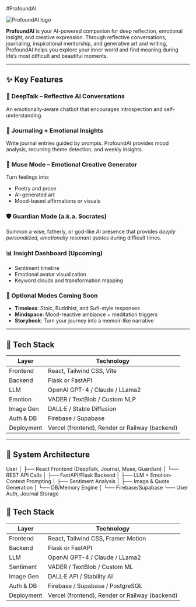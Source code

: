 #ProfoundAI

![ProfoundAI logo](https://github.com/user-attachments/assets/a0a9c15c-1be6-411e-b3bb-2f524c43210b)


**ProfoundAI** is your AI-powered companion for deep reflection, emotional insight, and creative expression. Through reflective conversations, journaling, inspirational mentorship, and generative art and writing, ProfoundAI helps you explore your inner world and find meaning during life’s most difficult and beautiful moments.

---

## ✨ Key Features

### 💬 DeepTalk – Reflective AI Conversations  
An emotionally-aware chatbot that encourages introspection and self-understanding.

### 📝 Journaling + Emotional Insights  
Write journal entries guided by prompts. ProfoundAI provides mood analysis, recurring theme detection, and weekly insights.

### 🎨 Muse Mode – Emotional Creative Generator  
Turn feelings into:
- Poetry and prose  
- AI-generated art  
- Mood-based affirmations or visuals

### 🛡️ Guardian Mode (a.k.a. Socrates)  
Summon a wise, fatherly, or god-like AI presence that provides *deeply personalized, emotionally resonant quotes* during difficult times.

### 📊 Insight Dashboard (Upcoming)  
- Sentiment timeline  
- Emotional avatar visualization  
- Keyword clouds and transformation mapping

### 🧠 Optional Modes Coming Soon
- **Timeless**: Stoic, Buddhist, and Sufi-style responses  
- **Mindspace**: Mood-reactive ambiance + meditation triggers  
- **Storybook**: Turn your journey into a memoir-like narrative

---

## 🚀 Tech Stack

| Layer       | Technology                     |
|-------------|--------------------------------|
| Frontend    | React, Tailwind CSS, Vite      |
| Backend     | Flask or FastAPI               |
| LLM         | OpenAI GPT-4 / Claude / LLama2 |
| Emotion     | VADER / TextBlob / Custom NLP  |
| Image Gen   | DALL·E / Stable Diffusion      |
| Auth & DB   | Firebase / Supabase            |
| Deployment  | Vercel (frontend), Render or Railway (backend) |

---

## 🧠 System Architecture

User
│
├── React Frontend (DeepTalk, Journal, Muse, Guardian)
│     └── REST API Calls
│
├── FastAPI/Flask Backend
│     ├── LLM + Emotion-Context Prompting
│     ├── Sentiment Analysis
│     ├── Image & Quote Generation
│     └── DB/Memory Engine
│
└── Firebase/Supabase
└── User Auth, Journal Storage

## 🚀 Tech Stack

| Layer       | Technology                  |
|-------------|-----------------------------|
| Frontend    | React, Tailwind CSS, Framer Motion |
| Backend     | Flask or FastAPI            |
| LLM         | OpenAI GPT-4 / Claude / LLama2 |
| Sentiment   | VADER / TextBlob / Custom ML |
| Image Gen   | DALL·E API / Stability AI   |
| Auth & DB   | Firebase / Supabase / PostgreSQL |
| Deployment  | Vercel (frontend), Render or Railway (backend) |
